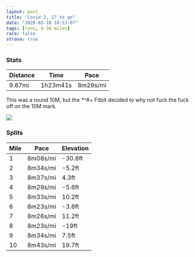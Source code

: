 ```yaml
---
layout: post
title: "Covid-2, 17 to go"
date: "2020-03-18 10:53:07"
tags: [runs, 9-10 miles]
race: false
strava: true
---
```


### Stats

| Distance | Time | Pace |
|----------|------|------|
|9.87mi|1h23m41s|8m29s/mi|

This was a round 10M, but the *^#+ Fitbit decided to why not fuck the fuck off on the 10M mark.

<img src='https://maps.googleapis.com/maps/api/staticmap?maptype=roadmap&path=enc:mewwFfusbMNJp@IR^HXQt@?^yAfBqClHGf@LfAPDNh@Zp@~@\p@^^V@N}AhDk@z@m@`Bg@fBGd@iAk@g@q@cA_@qB_BUI}EyDQF[^YHaAM]Q}@BeBs@sBiBYMqC_Cs@c@_@cADy@E]s@oBqBuAk@o@mGkE{@iAWSuJqFqAi@o@a@s@u@yAw@i@Lg@UkAWmEYoBo@iBmAu@}@{Aq@O[YWJCWLw@Oy@o@QGSi@kBsA_@i@]V]MiAFUEq@w@a@sAu@qAUYsASi@Qk@i@cAgBqBe@]Ya@i@[Q{@e@o@Eg@u@o@WK]QSi@Gu@Hi@[eBi@iAo@}Bu@}@y@iAg@yAaAqAiAg@Qk@c@}CaBaAa@cE}CsAi@gE{CkDgBqBuAqIeF}BgA_EmCcAg@uBeB{BoAcAw@wAu@g@g@gBeAwBmB{NoI_BoA}BoA}BeByM_IaCgBeFuC_FyDo@Yw@o@}Au@eDmCu@_@eAaA}Aq@gDgC}@[{@o@}A{@wCwAmA}@}DwByAkAo@UsB_Bs@S_BiAqFuChBfA~CrAlAbAb@Nx@z@zAhA\HpCfBdEfCjDxAvCpBz@\nB|AxC`BrAdAvA~@p@ZRXpBlAlAdAdAd@lB~AfBpAhAl@f@d@n@VhDxBrAn@vAdAtBvAvChBzAp@fCxBdIrEfAz@zAz@jCbBfBtAhGnDp@j@|E`DbAbAh@T~BbBhExB`L`HL?d@b@|BhAj@h@dAf@vGbEh@TbCdBrBbA`EdCv@p@pDrBZXjA`@JP~@TtB`Bb@Xx@@|@Kx@f@hAPbA`Ap@fA`@V`@Jh@Dv@n@l@z@\|@RTlAp@fAL`@Pj@v@n@pBp@n@v@@t@FnBdBNGJo@FEj@V`@CnAb@T`@TjAh@^|A~AbA`@tBbBhATpDHf@H`Bt@f@EhCzA|Ah@\\jCzAnCnBdE~BnCbCbAf@x@~@vCpA\\Vt@PRT?@a@FYT]RQ`@Ed@e@Hm@JuAXILO?e@JYKGjACh@m@l@YVLVZl@Pd@l@|@x@L^h@VNm@JK^aAr@aCJ_AEE?o@h@i@BKx@C\LJK`@Px@St@r@^PLAx@r@Zl@RFJKBMY}@Ds@Zk@ZOj@e@X_Ar@iA&key=AIzaSyC1MId7bFpkLXNAaYhBSTb8jLyiSqzbDtM&size=800x800&markers=color:yellow|label:S|40.75623,-73.9978&markers=color:green|label:F|40.756459999999976,-73.99552999999992'>

### Splits

| Mile | Pace | Elevation |
|------|------|-----------|
|1|8m08s/mi|-30.8ft|
|2|8m34s/mi|-5.2ft|
|3|8m37s/mi|4.3ft|
|4|8m29s/mi|-5.6ft|
|5|8m33s/mi|10.2ft|
|6|8m23s/mi|-3.6ft|
|7|8m26s/mi|11.2ft|
|8|8m23s/mi|-19ft|
|9|8m34s/mi|7.5ft|
|10|8m43s/mi|19.7ft|
